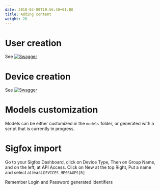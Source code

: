 ```yaml
---
date: 2018-03-09T19:56:50+01:00
title: Adding content
weight: 20
---
```


# User creation
See [![Swagger](https://img.shields.io/badge/Postman-Here-orange.svg)](https://app.swaggerhub.com/apis/IoThings/Things-API/1.0.0)

# Device creation
See [![Swagger](https://img.shields.io/badge/Postman-Here-orange.svg)](https://app.swaggerhub.com/apis/IoThings/Things-API/1.0.0)

# Models customization
Models can be either customized in the `models` folder, or generated with a script that is currently in progress.

# Sigfox import
Go to your Sigfox Dashboard, click on Device Type, Then on Group Name, and on the left, at API Access.
Click on New at the top Right, Put a name and select at least `DEVICES_MESSAGES[R]`

Remember Login and Password generated identifiers